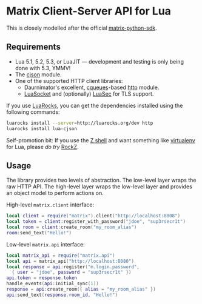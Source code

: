Matrix Client-Server API for Lua
================================

This is closely modelled after the official
[matrix-python-sdk](https://github.com/matrix-org/matrix-python-sdk).


Requirements
------------

* Lua 5.1, 5.2, 5.3, or LuaJIT — development and testing is only being done
  with 5.3, YMMV!
* The [cjson](http://www.kyne.com.au/~mark/software/lua-cjson.php) module.
* One of the supported HTTP client libraries:
  - Daurnimator's excellent,
    [cqueues](http://25thandclement.com/~william/projects/cqueues.html)-based
    [http](https://github.com/daurnimator/lua-http) module.
  - [LuaSocket](http://w3.impa.br/~diego/software/luasocket) and (optionally)
    [LuaSec](https://github.com/brunoos/luasec) for TLS support.

If you use [LuaRocks](https://luarocks.org), you can get the dependencies
installed using the following commands:

```sh
luarocks install --server=http://luarocks.org/dev http
luarocks install lua-cjson
```

Self-promotion bit: If you use the [Z shell](http://www.zsh.org/) and want
something like
[virtualenv](http://docs.python-guide.org/en/latest/dev/virtualenvs/) for Lua,
please *do try* [RockZ](https://github.com/aperezdc/rockz).


Usage
-----

The library provides two levels of abstraction. The low-level layer wraps the
raw HTTP API. The high-level layer wraps the low-level layer and provides an
object model to perform actions on.

High-level `matrix.client` interface:

```lua
local client = require("matrix").client("http://localhost:8008")
local token = client:register_with_password("jdoe", "sup3rsecr1t")
local room = client:create_room("my_room_alias")
room:send_text("Hello!")
```

Low-level `matrix.api` interface:

```lua
local matrix_api = require("matrix.api")
local api = matrix_api("http://localhost:8080")
local response = api:register("m.login.password",
  { user = "jdoe", password = "sup3rsecr1t" })
api.token = response.token
handle_events(api:initial_sync(1))
response = api:create_room({ alias = "my_room_alias" })
api:send_text(response.room_id, "Hello!")
```
